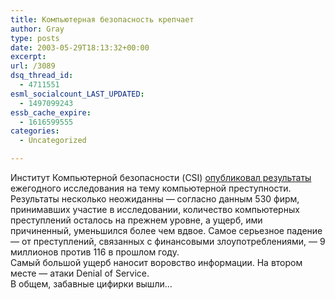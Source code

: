```yaml
---
title: Компьютерная безопасность крепчает
author: Gray
type: posts
date: 2003-05-29T18:13:32+00:00
excerpt:
url: /3089
dsq_thread_id:
  - 4711551
esml_socialcount_LAST_UPDATED:
  - 1497099243
essb_cache_expire:
  - 1616599555
categories:
  - Uncategorized

---
```








Институт Компьютерной безопасности (CSI) <a href="http://www.gocsi.com/press/20030528.html" target="_blank">опубликовал результаты</a> ежегодного исследования на тему компьютерной преступности. Результаты несколько неожиданны &#8212; согласно данным 530 фирм, принимавших участие в исследовании, количество компьютерных преступлений осталось на прежнем уровне, а ущерб, ими причиненный, уменьшился более чем вдвое. Самое серьезное падение &#8212; от преступлений, связанных с финансовыми злоупотреблениями, &#8212; 9 миллионов против 116 в прошлом году.  
Самый большой ущерб наносит воровство информации. На втором месте &#8212; атаки Denial of Service.  
В общем, забавные цифирки вышли&#8230;
